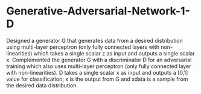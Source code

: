 # Generative-Adversarial-Network-1-D
Designed a generator G that generates data from a desired distribution using multi-layer perceptron (only fully connected layers with non-linearities) which takes a single scalar z as input and outputs a single scalar x. Complemented the generator G with a discriminator D for an adversarial training which also uses multi-layer perceptron (only fully connected layer with non-linearities). D takes a single scalar x  as input and outputs a [0,1] value for classification; x is the output from G and xdata is a sample from the desired data distribution.
